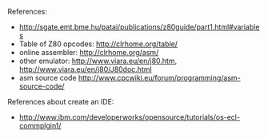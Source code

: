 

References:
* http://sgate.emt.bme.hu/patai/publications/z80guide/part1.html#variables
* Table of Z80 opcodes: http://clrhome.org/table/
* online assembler: http://clrhome.org/asm/
* other emulator: http://www.viara.eu/en/j80.htm, http://www.viara.eu/en/j80/J80doc.html
* asm source code http://www.cpcwiki.eu/forum/programming/asm-source-code/

References about create an IDE:
* http://www.ibm.com/developerworks/opensource/tutorials/os-ecl-commplgin1/
